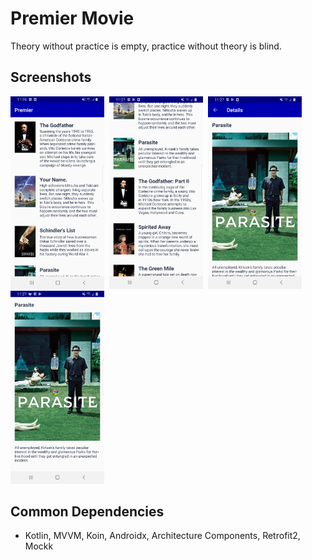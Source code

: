 # Premier Movie

Theory without practice is empty, practice without theory is blind.

## Screenshots
<img src="screenshots/01.png" width="150">&nbsp;
<img src="screenshots/02.png" width="150">&nbsp;
<img src="screenshots/03.png" width="150">&nbsp;
<img src="screenshots/04.png" width="150">

## Common Dependencies
- Kotlin, MVVM, Koin, Androidx, Architecture Components, Retrofit2, Mockk